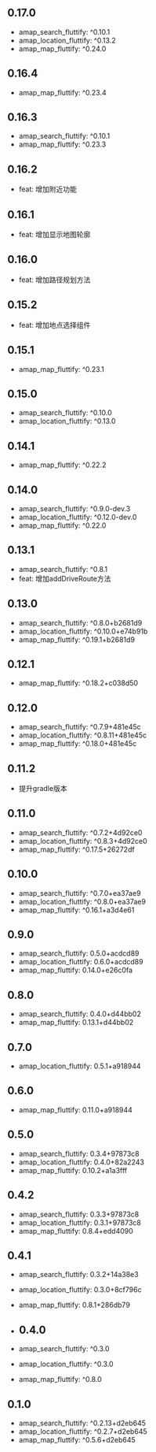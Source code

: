 ## 0.17.0
- amap_search_fluttify: ^0.10.1
- amap_location_fluttify: ^0.13.2
- amap_map_fluttify: ^0.24.0

## 0.16.4
- amap_map_fluttify: ^0.23.4

## 0.16.3
- amap_search_fluttify: ^0.10.1
- amap_map_fluttify: ^0.23.3

## 0.16.2
- feat: 增加附近功能

## 0.16.1
- feat: 增加显示地图轮廓

## 0.16.0
- feat: 增加路径规划方法

## 0.15.2
- feat: 增加地点选择组件

## 0.15.1
- amap_map_fluttify: ^0.23.1

## 0.15.0
- amap_search_fluttify: ^0.10.0
- amap_location_fluttify: ^0.13.0

## 0.14.1
- amap_map_fluttify: ^0.22.2

## 0.14.0
- amap_search_fluttify: ^0.9.0-dev.3
- amap_location_fluttify: ^0.12.0-dev.0
- amap_map_fluttify: ^0.22.0

## 0.13.1
- amap_search_fluttify: ^0.8.1
- feat: 增加addDriveRoute方法

## 0.13.0
- amap_search_fluttify: ^0.8.0+b2681d9
- amap_location_fluttify: ^0.10.0+e74b91b
- amap_map_fluttify: ^0.19.1+b2681d9

## 0.12.1
- amap_map_fluttify: ^0.18.2+c038d50

## 0.12.0
- amap_search_fluttify: ^0.7.9+481e45c
- amap_location_fluttify: ^0.8.11+481e45c
- amap_map_fluttify: ^0.18.0+481e45c

## 0.11.2
- 提升gradle版本

## 0.11.0
- amap_search_fluttify: ^0.7.2+4d92ce0
- amap_location_fluttify: ^0.8.3+4d92ce0
- amap_map_fluttify: ^0.17.5+26272df

## 0.10.0
- amap_search_fluttify: ^0.7.0+ea37ae9
- amap_location_fluttify: ^0.8.0+ea37ae9
- amap_map_fluttify: ^0.16.1+a3d4e61

## 0.9.0
- amap_search_fluttify: 0.5.0+acdcd89
- amap_location_fluttify: 0.6.0+acdcd89
- amap_map_fluttify: 0.14.0+e26c0fa

## 0.8.0
- amap_search_fluttify: 0.4.0+d44bb02
- amap_map_fluttify: 0.13.1+d44bb02

## 0.7.0
- amap_location_fluttify: 0.5.1+a918944

## 0.6.0
- amap_map_fluttify: 0.11.0+a918944

## 0.5.0
- amap_search_fluttify: 0.3.4+97873c8
- amap_location_fluttify: 0.4.0+82a2243
- amap_map_fluttify: 0.10.2+a1a3fff

## 0.4.2
- amap_search_fluttify: 0.3.3+97873c8
- amap_location_fluttify: 0.3.1+97873c8
- amap_map_fluttify: 0.8.4+edd4090

## 0.4.1
- amap_search_fluttify: 0.3.2+14a38e3
- amap_location_fluttify: 0.3.0+8cf796c
- amap_map_fluttify: 0.8.1+286db79

- ## 0.4.0
- amap_search_fluttify: ^0.3.0
- amap_location_fluttify: ^0.3.0
- amap_map_fluttify: ^0.8.0

## 0.1.0
- amap_search_fluttify: ^0.2.13+d2eb645
- amap_location_fluttify: ^0.2.7+d2eb645
- amap_map_fluttify: ^0.5.6+d2eb645